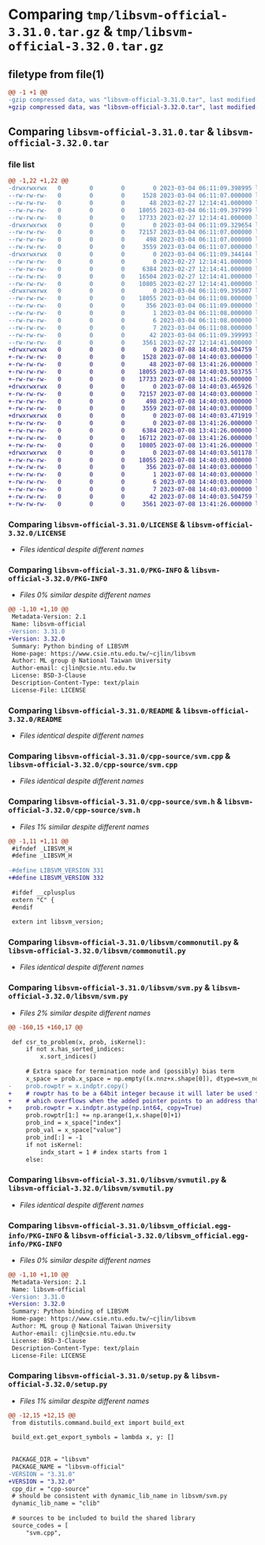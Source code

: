 # Comparing `tmp/libsvm-official-3.31.0.tar.gz` & `tmp/libsvm-official-3.32.0.tar.gz`

## filetype from file(1)

```diff
@@ -1 +1 @@
-gzip compressed data, was "libsvm-official-3.31.0.tar", last modified: Sat Mar  4 06:11:09 2023, max compression
+gzip compressed data, was "libsvm-official-3.32.0.tar", last modified: Sat Jul  8 14:40:03 2023, max compression
```

## Comparing `libsvm-official-3.31.0.tar` & `libsvm-official-3.32.0.tar`

### file list

```diff
@@ -1,22 +1,22 @@
-drwxrwxrwx   0        0        0        0 2023-03-04 06:11:09.398995 libsvm-official-3.31.0/
--rw-rw-rw-   0        0        0     1528 2023-03-04 06:11:07.000000 libsvm-official-3.31.0/LICENSE
--rw-rw-rw-   0        0        0       48 2023-02-27 12:14:41.000000 libsvm-official-3.31.0/MANIFEST.in
--rw-rw-rw-   0        0        0    18055 2023-03-04 06:11:09.397999 libsvm-official-3.31.0/PKG-INFO
--rw-rw-rw-   0        0        0    17733 2023-02-27 12:14:41.000000 libsvm-official-3.31.0/README
-drwxrwxrwx   0        0        0        0 2023-03-04 06:11:09.329654 libsvm-official-3.31.0/cpp-source/
--rw-rw-rw-   0        0        0    72157 2023-03-04 06:11:07.000000 libsvm-official-3.31.0/cpp-source/svm.cpp
--rw-rw-rw-   0        0        0      498 2023-03-04 06:11:07.000000 libsvm-official-3.31.0/cpp-source/svm.def
--rw-rw-rw-   0        0        0     3559 2023-03-04 06:11:07.000000 libsvm-official-3.31.0/cpp-source/svm.h
-drwxrwxrwx   0        0        0        0 2023-03-04 06:11:09.344144 libsvm-official-3.31.0/libsvm/
--rw-rw-rw-   0        0        0        0 2023-02-27 12:14:41.000000 libsvm-official-3.31.0/libsvm/__init__.py
--rw-rw-rw-   0        0        0     6384 2023-02-27 12:14:41.000000 libsvm-official-3.31.0/libsvm/commonutil.py
--rw-rw-rw-   0        0        0    16504 2023-02-27 12:14:41.000000 libsvm-official-3.31.0/libsvm/svm.py
--rw-rw-rw-   0        0        0    10805 2023-02-27 12:14:41.000000 libsvm-official-3.31.0/libsvm/svmutil.py
-drwxrwxrwx   0        0        0        0 2023-03-04 06:11:09.395007 libsvm-official-3.31.0/libsvm_official.egg-info/
--rw-rw-rw-   0        0        0    18055 2023-03-04 06:11:08.000000 libsvm-official-3.31.0/libsvm_official.egg-info/PKG-INFO
--rw-rw-rw-   0        0        0      356 2023-03-04 06:11:09.000000 libsvm-official-3.31.0/libsvm_official.egg-info/SOURCES.txt
--rw-rw-rw-   0        0        0        1 2023-03-04 06:11:08.000000 libsvm-official-3.31.0/libsvm_official.egg-info/dependency_links.txt
--rw-rw-rw-   0        0        0        6 2023-03-04 06:11:08.000000 libsvm-official-3.31.0/libsvm_official.egg-info/requires.txt
--rw-rw-rw-   0        0        0        7 2023-03-04 06:11:08.000000 libsvm-official-3.31.0/libsvm_official.egg-info/top_level.txt
--rw-rw-rw-   0        0        0       42 2023-03-04 06:11:09.399993 libsvm-official-3.31.0/setup.cfg
--rw-rw-rw-   0        0        0     3561 2023-02-27 12:14:41.000000 libsvm-official-3.31.0/setup.py
+drwxrwxrwx   0        0        0        0 2023-07-08 14:40:03.504759 libsvm-official-3.32.0/
+-rw-rw-rw-   0        0        0     1528 2023-07-08 14:40:03.000000 libsvm-official-3.32.0/LICENSE
+-rw-rw-rw-   0        0        0       48 2023-07-08 13:41:26.000000 libsvm-official-3.32.0/MANIFEST.in
+-rw-rw-rw-   0        0        0    18055 2023-07-08 14:40:03.503755 libsvm-official-3.32.0/PKG-INFO
+-rw-rw-rw-   0        0        0    17733 2023-07-08 13:41:26.000000 libsvm-official-3.32.0/README
+drwxrwxrwx   0        0        0        0 2023-07-08 14:40:03.465926 libsvm-official-3.32.0/cpp-source/
+-rw-rw-rw-   0        0        0    72157 2023-07-08 14:40:03.000000 libsvm-official-3.32.0/cpp-source/svm.cpp
+-rw-rw-rw-   0        0        0      498 2023-07-08 14:40:03.000000 libsvm-official-3.32.0/cpp-source/svm.def
+-rw-rw-rw-   0        0        0     3559 2023-07-08 14:40:03.000000 libsvm-official-3.32.0/cpp-source/svm.h
+drwxrwxrwx   0        0        0        0 2023-07-08 14:40:03.471919 libsvm-official-3.32.0/libsvm/
+-rw-rw-rw-   0        0        0        0 2023-07-08 13:41:26.000000 libsvm-official-3.32.0/libsvm/__init__.py
+-rw-rw-rw-   0        0        0     6384 2023-07-08 13:41:26.000000 libsvm-official-3.32.0/libsvm/commonutil.py
+-rw-rw-rw-   0        0        0    16712 2023-07-08 13:41:26.000000 libsvm-official-3.32.0/libsvm/svm.py
+-rw-rw-rw-   0        0        0    10805 2023-07-08 13:41:26.000000 libsvm-official-3.32.0/libsvm/svmutil.py
+drwxrwxrwx   0        0        0        0 2023-07-08 14:40:03.501178 libsvm-official-3.32.0/libsvm_official.egg-info/
+-rw-rw-rw-   0        0        0    18055 2023-07-08 14:40:03.000000 libsvm-official-3.32.0/libsvm_official.egg-info/PKG-INFO
+-rw-rw-rw-   0        0        0      356 2023-07-08 14:40:03.000000 libsvm-official-3.32.0/libsvm_official.egg-info/SOURCES.txt
+-rw-rw-rw-   0        0        0        1 2023-07-08 14:40:03.000000 libsvm-official-3.32.0/libsvm_official.egg-info/dependency_links.txt
+-rw-rw-rw-   0        0        0        6 2023-07-08 14:40:03.000000 libsvm-official-3.32.0/libsvm_official.egg-info/requires.txt
+-rw-rw-rw-   0        0        0        7 2023-07-08 14:40:03.000000 libsvm-official-3.32.0/libsvm_official.egg-info/top_level.txt
+-rw-rw-rw-   0        0        0       42 2023-07-08 14:40:03.504759 libsvm-official-3.32.0/setup.cfg
+-rw-rw-rw-   0        0        0     3561 2023-07-08 13:41:26.000000 libsvm-official-3.32.0/setup.py
```

### Comparing `libsvm-official-3.31.0/LICENSE` & `libsvm-official-3.32.0/LICENSE`

 * *Files identical despite different names*

### Comparing `libsvm-official-3.31.0/PKG-INFO` & `libsvm-official-3.32.0/PKG-INFO`

 * *Files 0% similar despite different names*

```diff
@@ -1,10 +1,10 @@
 Metadata-Version: 2.1
 Name: libsvm-official
-Version: 3.31.0
+Version: 3.32.0
 Summary: Python binding of LIBSVM
 Home-page: https://www.csie.ntu.edu.tw/~cjlin/libsvm
 Author: ML group @ National Taiwan University
 Author-email: cjlin@csie.ntu.edu.tw
 License: BSD-3-Clause
 Description-Content-Type: text/plain
 License-File: LICENSE
```

### Comparing `libsvm-official-3.31.0/README` & `libsvm-official-3.32.0/README`

 * *Files identical despite different names*

### Comparing `libsvm-official-3.31.0/cpp-source/svm.cpp` & `libsvm-official-3.32.0/cpp-source/svm.cpp`

 * *Files identical despite different names*

### Comparing `libsvm-official-3.31.0/cpp-source/svm.h` & `libsvm-official-3.32.0/cpp-source/svm.h`

 * *Files 1% similar despite different names*

```diff
@@ -1,11 +1,11 @@
 #ifndef _LIBSVM_H
 #define _LIBSVM_H
 
-#define LIBSVM_VERSION 331
+#define LIBSVM_VERSION 332
 
 #ifdef __cplusplus
 extern "C" {
 #endif
 
 extern int libsvm_version;
```

### Comparing `libsvm-official-3.31.0/libsvm/commonutil.py` & `libsvm-official-3.32.0/libsvm/commonutil.py`

 * *Files identical despite different names*

### Comparing `libsvm-official-3.31.0/libsvm/svm.py` & `libsvm-official-3.32.0/libsvm/svm.py`

 * *Files 2% similar despite different names*

```diff
@@ -160,15 +160,17 @@
 
 def csr_to_problem(x, prob, isKernel):
     if not x.has_sorted_indices:
         x.sort_indices()
 
     # Extra space for termination node and (possibly) bias term
     x_space = prob.x_space = np.empty((x.nnz+x.shape[0]), dtype=svm_node)
-    prob.rowptr = x.indptr.copy()
+    # rowptr has to be a 64bit integer because it will later be used for pointer arithmetic,
+    # which overflows when the added pointer points to an address that is numerically high.
+    prob.rowptr = x.indptr.astype(np.int64, copy=True)
     prob.rowptr[1:] += np.arange(1,x.shape[0]+1)
     prob_ind = x_space["index"]
     prob_val = x_space["value"]
     prob_ind[:] = -1
     if not isKernel:
         indx_start = 1 # index starts from 1
     else:
```

### Comparing `libsvm-official-3.31.0/libsvm/svmutil.py` & `libsvm-official-3.32.0/libsvm/svmutil.py`

 * *Files identical despite different names*

### Comparing `libsvm-official-3.31.0/libsvm_official.egg-info/PKG-INFO` & `libsvm-official-3.32.0/libsvm_official.egg-info/PKG-INFO`

 * *Files 0% similar despite different names*

```diff
@@ -1,10 +1,10 @@
 Metadata-Version: 2.1
 Name: libsvm-official
-Version: 3.31.0
+Version: 3.32.0
 Summary: Python binding of LIBSVM
 Home-page: https://www.csie.ntu.edu.tw/~cjlin/libsvm
 Author: ML group @ National Taiwan University
 Author-email: cjlin@csie.ntu.edu.tw
 License: BSD-3-Clause
 Description-Content-Type: text/plain
 License-File: LICENSE
```

### Comparing `libsvm-official-3.31.0/setup.py` & `libsvm-official-3.32.0/setup.py`

 * *Files 1% similar despite different names*

```diff
@@ -12,15 +12,15 @@
 from distutils.command.build_ext import build_ext
 
 build_ext.get_export_symbols = lambda x, y: []
 
 
 PACKAGE_DIR = "libsvm"
 PACKAGE_NAME = "libsvm-official"
-VERSION = "3.31.0"
+VERSION = "3.32.0"
 cpp_dir = "cpp-source"
 # should be consistent with dynamic_lib_name in libsvm/svm.py
 dynamic_lib_name = "clib"
 
 # sources to be included to build the shared library
 source_codes = [
     "svm.cpp",
```

